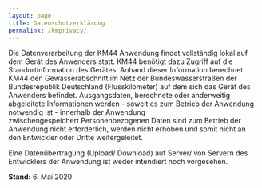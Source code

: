```yaml
---
layout: page
title: Datenschutzerklärung
permalink: /kmprivacy/
---
```

Die Datenverarbeitung der KM44 Anwendung findet vollständig lokal auf dem Gerät des Anwenders statt. KM44 benötigt dazu Zugriff auf die Standortinformation des Gerätes. Anhand dieser Information berechnet KM44 den Gewässerabschnitt im Netz der Bundeswasserstraßen der Bundesrepublik Deutschland (Flusskilometer) auf dem sich das Gerät des Anwenders befindet. Ausgangsdaten, berechnete oder anderweitig abgeleitete Informationen werden&nbsp;-&nbsp;soweit es zum Betrieb der Anwendung notwendig ist&nbsp;-&nbsp;innerhalb der Anwendung zwischengespeichert.Personenbezogenen Daten sind zum  Betrieb der Anwendung nicht erforderlich, werden nicht erhoben und somit nicht an den Entwickler oder Dritte weitergeleitet.

Eine Datenübertragung (Upload/ Download) auf Server/ von Servern des Entwicklers der Anwendung ist weder intendiert noch vorgesehen.

**Stand:** 6. Mai 2020